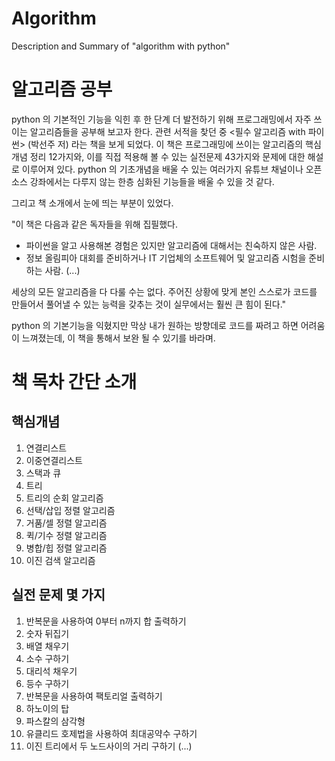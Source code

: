 # Algorithm
Description and Summary of "algorithm with python"

# 알고리즘 공부
python 의 기본적인 기능을 익힌 후 한 단계 더 발전하기 위해 프로그래밍에서 자주 쓰이는 알고리즘들을 공부해 보고자 한다.
관련 서적을 찾던 중 <필수 알고리즘 with 파이썬> (박선주 저) 라는 책을 보게 되었다.
이 책은 프로그래밍에 쓰이는 알고리즘의 핵심 개념 정리 12가지와, 이를 직접 적용해 볼 수 있는 실전문제 43가지와 문제에 대한 해설로 이루어져 있다.
python 의 기초개념을 배울 수 있는 여러가지 유튜브 채널이나 오픈소스 강좌에서는 다루지 않는 한층 심화된 기능들을 배울 수 있을 것 같다.

그리고 책 소개에서 눈에 띄는 부분이 있었다.

"이 책은 다음과 같은 독자들을 위해 집필했다.
- 파이썬을 알고 사용해본 경험은 있지만 알고리즘에 대해서는 친숙하지 않은 사람.
- 정보 올림피아 대회를 준비하거나 IT 기업체의 소프트웨어 및 알고리즘 시험을 준비하는 사람.
(...)

세상의 모든 알고리즘을 다 다룰 수는 없다. 주어진 상황에 맞게 본인 스스로가 코드를 만들어서 풀어낼 수 있는 능력을 갖추는 것이 실무에서는 훨씬 큰 힘이 된다."


python 의 기본기능을 익혔지만 막상 내가 원하는 방향데로 코드를 짜려고 하면 어려움이 느껴졌는데, 이 책을 통해서 보완 될 수 있기를 바라며.

# 책 목차 간단 소개
## 핵심개념 
1) 연결리스트
2) 이중연결리스트
3) 스택과 큐
4) 트리
5) 트리의 순회 알고리즘
6) 선택/삽입 정렬 알고리즘
7) 거품/셀 정렬 알고리즘
8) 퀵/기수 정렬 알고리즘
9) 병합/힙 정렬 알고리즘
10) 이진 검색 알고리즘

## 실전 문제 몇 가지
1) 반복문을 사용하여 0부터 n까지 합 출력하기
2) 숫자 뒤집기
3) 배열 채우기
4) 소수 구하기
5) 대리석 채우기
6) 등수 구하기
7) 반복문을 사용하여 팩토리얼 출력하기
8) 하노이의 탑
9) 파스칼의 삼각형
10) 유클리드 호제법을 사용하여 최대공약수 구하기
11) 이진 트리에서 두 노드사이의 거리 구하기 
(...)
